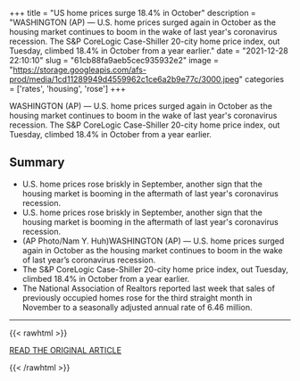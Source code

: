 +++
title = "US home prices surge 18.4% in October"
description = "WASHINGTON (AP) — U.S. home prices surged again in October as the housing market continues to boom in the wake of last year's coronavirus recession. The S&P CoreLogic Case-Shiller 20-city home price index, out Tuesday, climbed 18.4% in October from a year earlier."
date = "2021-12-28 22:10:10"
slug = "61cb88fa9aeb5cec935932e2"
image = "https://storage.googleapis.com/afs-prod/media/1cd11289949d4559962c1ce6a2b9e77c/3000.jpeg"
categories = ['rates', 'housing', 'rose']
+++

WASHINGTON (AP) — U.S. home prices surged again in October as the housing market continues to boom in the wake of last year's coronavirus recession. The S&P CoreLogic Case-Shiller 20-city home price index, out Tuesday, climbed 18.4% in October from a year earlier.

## Summary

- U.S. home prices rose briskly in September, another sign that the housing market is booming in the aftermath of last year's coronavirus recession.
- U.S. home prices rose briskly in September, another sign that the housing market is booming in the aftermath of last year's coronavirus recession.
- (AP Photo/Nam Y. Huh)WASHINGTON (AP) — U.S. home prices surged again in October as the housing market continues to boom in the wake of last year’s coronavirus recession.
- The S&P CoreLogic Case-Shiller 20-city home price index, out Tuesday, climbed 18.4% in October from a year earlier.
- The National Association of Realtors reported last week that sales of previously occupied homes rose for the third straight month in November to a seasonally adjusted annual rate of 6.46 million.

---

{{< rawhtml >}}
  <p class="article-category">
    <a target="_blank" href="https://apnews.com/article/coronavirus-pandemic-business-health-tampa-prices-1f5b41ef225202137477d96be81eafc5">READ THE ORIGINAL ARTICLE</a>
  </p>
{{< /rawhtml >}}
